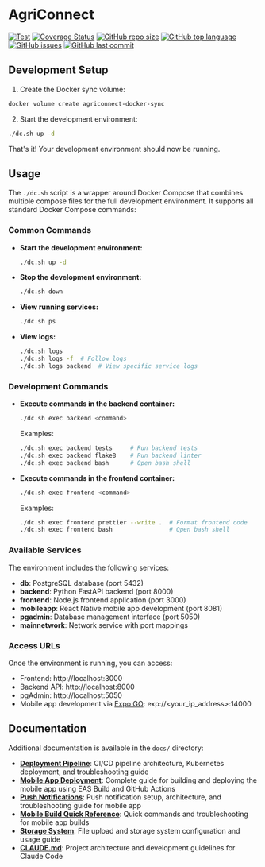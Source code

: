 # AgriConnect

[![Test](https://github.com/akvo/agriconnect/actions/workflows/test.yml/badge.svg?branch=main)](https://github.com/akvo/agriconnect/actions/workflows/test.yml)
[![Coverage Status](https://coveralls.io/repos/github/akvo/agriconnect/badge.svg?branch=main)](https://coveralls.io/github/akvo/agriconnect?branch=main)
[![GitHub repo size](https://img.shields.io/github/repo-size/akvo/agriconnect)](https://github.com/akvo/agriconnect)
[![GitHub top language](https://img.shields.io/github/languages/top/akvo/agriconnect)](https://github.com/akvo/agriconnect)
[![GitHub issues](https://img.shields.io/github/issues/akvo/agriconnect)](https://github.com/akvo/agriconnect/issues)
[![GitHub last commit](https://img.shields.io/github/last-commit/akvo/agriconnect)](https://github.com/akvo/agriconnect/commits/main)

## Development Setup

1. Create the Docker sync volume:
```bash
docker volume create agriconnect-docker-sync
```

2. Start the development environment:
```bash
./dc.sh up -d
```

That's it! Your development environment should now be running.

## Usage

The `./dc.sh` script is a wrapper around Docker Compose that combines multiple compose files for the full development environment. It supports all standard Docker Compose commands:

### Common Commands

- **Start the development environment:**
  ```bash
  ./dc.sh up -d
  ```

- **Stop the development environment:**
  ```bash
  ./dc.sh down
  ```

- **View running services:**
  ```bash
  ./dc.sh ps
  ```

- **View logs:**
  ```bash
  ./dc.sh logs
  ./dc.sh logs -f  # Follow logs
  ./dc.sh logs backend  # View specific service logs
  ```

### Development Commands

- **Execute commands in the backend container:**
  ```bash
  ./dc.sh exec backend <command>
  ```

  Examples:
  ```bash
  ./dc.sh exec backend tests     # Run backend tests
  ./dc.sh exec backend flake8    # Run backend linter
  ./dc.sh exec backend bash      # Open bash shell
  ```

- **Execute commands in the frontend container:**
  ```bash
  ./dc.sh exec frontend <command>
  ```

  Examples:
  ```bash
  ./dc.sh exec frontend prettier --write .  # Format frontend code
  ./dc.sh exec frontend bash                # Open bash shell
  ```

### Available Services

The environment includes the following services:

- **db**: PostgreSQL database (port 5432)
- **backend**: Python FastAPI backend (port 8000)
- **frontend**: Node.js frontend application (port 3000)
- **mobileapp**: React Native mobile app development (port 8081)
- **pgadmin**: Database management interface (port 5050)
- **mainnetwork**: Network service with port mappings

### Access URLs

Once the environment is running, you can access:

- Frontend: http://localhost:3000
- Backend API: http://localhost:8000
- pgAdmin: http://localhost:5050
- Mobile app development via [Expo GO](https://play.google.com/store/apps/details?id=host.exp.exponent&hl=en): exp://<your_ip_address>:14000

## Documentation

Additional documentation is available in the `docs/` directory:

- **[Deployment Pipeline](docs/DEPLOYMENT_PIPELINE.md)**: CI/CD pipeline architecture, Kubernetes deployment, and troubleshooting guide
- **[Mobile App Deployment](docs/MOBILE_APP_DEPLOYMENT.md)**: Complete guide for building and deploying the mobile app using EAS Build and GitHub Actions
- **[Push Notifications](docs/PUSH_NOTIFICATIONS.md)**: Push notification setup, architecture, and troubleshooting guide for mobile app
- **[Mobile Build Quick Reference](docs/MOBILE_BUILD_QUICK_REFERENCE.md)**: Quick commands and troubleshooting for mobile app builds
- **[Storage System](docs/STORAGE_SYSTEM.md)**: File upload and storage system configuration and usage guide
- **[CLAUDE.md](CLAUDE.md)**: Project architecture and development guidelines for Claude Code
